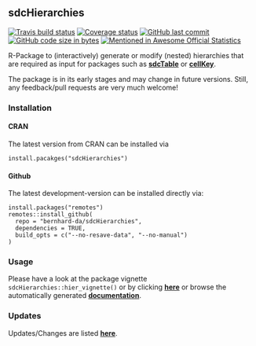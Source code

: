 
sdcHierarchies
--------------

[![Travis build status](https://travis-ci.org/bernhard-da/sdcHierarchies.svg?branch=master)](https://travis-ci.org/bernhard-da/sdcHierarchies) [![Coverage status](https://codecov.io/gh/bernhard-da/sdcHierarchies/branch/master/graph/badge.svg)](https://codecov.io/gh/bernhard-da/sdcHierarchies/branch/master) [![GitHub last commit](https://img.shields.io/github/last-commit/bernhard-da/sdcHierarchies.svg?logo=github)](https://github.com/bernhard-da/sdcHierarchies/commits/master) [![GitHub code size in bytes](https://img.shields.io/github/languages/code-size/bernhard-da/sdcHierarchies.svg?logo=github)](https://github.com/bernhard-da/sdcHierarchies) [![Mentioned in Awesome Official Statistics](https://awesome.re/mentioned-badge.svg)](https://github.com/SNStatComp/awesome-official-statistics-software)

R-Package to (interactively) generate or modify (nested) hierarchies that are required as input for packages such as [**sdcTable**](https://CRAN.R-project.org/package=sdcTable) or [**cellKey**](https://github.com/sdcTools/cellKey).

The package is in its early stages and may change in future versions. Still, any feedback/pull requests are very much welcome!

### Installation

#### CRAN

The latest version from CRAN can be installed via

    install.pacakges("sdcHierarchies")

#### Github

The latest development-version can be installed directly via:

    install.packages("remotes")
    remotes::install_github(
      repo = "bernhard-da/sdcHierarchies",
      dependencies = TRUE,
      build_opts = c("--no-resave-data", "--no-manual")
    )

### Usage

Please have a look at the package vignette `sdcHierarchies::hier_vignette()` or by clicking [**here**](https://bernhard-da.github.io/sdcHierarchies/articles/usage.html) or browse the automatically generated [**documentation**](https://bernhard-da.github.io/sdcHierarchies/).

### Updates

Updates/Changes are listed [**here**](https://bernhard-da.github.io/sdcHierarchies/news/index.html).
